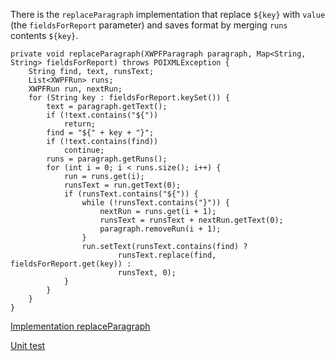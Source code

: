 
There is the `replaceParagraph` implementation that replace `${key}` with `value` (the `fieldsForReport` parameter) and saves format by merging `runs` contents `${key}`.

<!-- language-all: lang-java -->

	private void replaceParagraph(XWPFParagraph paragraph, Map<String, String> fieldsForReport) throws POIXMLException {
		String find, text, runsText;
		List<XWPFRun> runs;
		XWPFRun run, nextRun;
		for (String key : fieldsForReport.keySet()) {
			text = paragraph.getText();
			if (!text.contains("${"))
				return;
			find = "${" + key + "}";
			if (!text.contains(find))
				continue;
			runs = paragraph.getRuns();
			for (int i = 0; i < runs.size(); i++) {
				run = runs.get(i);
				runsText = run.getText(0);
				if (runsText.contains("${")) {
					while (!runsText.contains("}")) {
						nextRun = runs.get(i + 1);
						runsText = runsText + nextRun.getText(0);
						paragraph.removeRun(i + 1);
					}
					run.setText(runsText.contains(find) ?
							runsText.replace(find, fieldsForReport.get(key)) :
							runsText, 0);
				}
			}
		}
	}

[Implementation replaceParagraph][2]

[Unit test][2]

  [1]: https://github.com/stolbovd/PoiSamples/blob/master/src/test/java/ru/inkontext/poi/SDPOIDocxView.java
  [2]: https://github.com/stolbovd/PoiSamples/blob/master/src/main/java/ru/inkontext/poi/SDPOIDocxViewTest.java